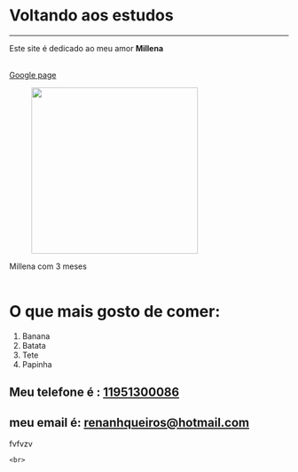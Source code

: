 <!DOCTYPE html>
<html lang="pt-br">
<head>
    <meta charset="UTF-8">
    <meta name="viewport" content="width=device-width, initial-scale=1.0">
    <title>MILLENA</title>
    <link rel="stylesheet" href="style.css"
</head>
<body>
    <div>
        <h1>Voltando aos estudos</h1>
        <hr>
        <p id="teste">Este site é dedicado ao meu amor <strong>Millena</strong> </p>
    </div>
        <!--isso é um comentario -->
        <br>
        <div>
        <a href="https://www.google.com">Google page</a>
        <br>
        <figure>
            <img src="./20231013_105109.jpg" height="300px"> 
        </figure>
        <figcaption>Millena com 3 meses</figcaption>
    </div>
        <br>
        <div>
        <h1>O que mais gosto de comer:</h1>
        <ol>
            <li>Banana</li>
            <li>Batata</li>
            <li>Tete</li>
            <li>Papinha</li>
        </ol>
        <h2>Meu telefone é : <a href="tel:119513086"</h2>11951300086<a></a>
        <h2>meu email é: <a href="mailto:renanhiros@hotmail.com"</h2>renanhqueiros@hotmail.com <a></a>
</div>
<div id="teste 2">
fvfvzv
</div>
    
    <br>
    
</body>
</html>
